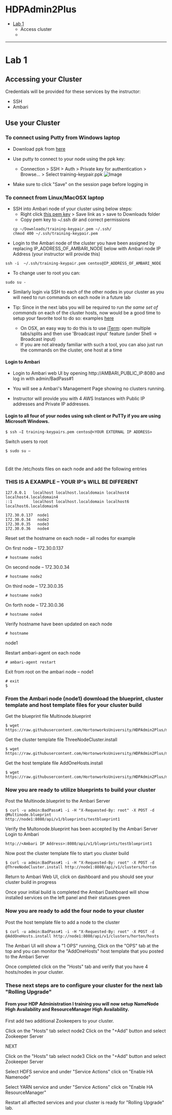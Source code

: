 # HDPAdmin2Plus
- [Lab 1](https://github.com/HortonworksUniversity/HDPAdmin2Plus#lab-1)
  - Access cluster
  - 
  
---------------

# Lab 1

## Accessing your Cluster

Credentials will be provided for these services by the instructor:

* SSH
* Ambari

## Use your Cluster

### To connect using Putty from Windows laptop

- Download ppk from [here](https://github.com/HortonworksUniversity/HDPAdmin2Plus/raw/master/training-keypair.ppk)
- Use putty to connect to your node using the ppk key:
  - Connection > SSH > Auth > Private key for authentication > Browse... > Select training-keypair.ppk
![Image](https://raw.githubusercontent.com/HortonworksUniversity/HDPAdmin2Plus/master/screenshots/putty.png)

- Make sure to click "Save" on the session page before logging in

### To connect from Linux/MacOSX laptop

- SSH into Ambari node of your cluster using below steps:
  - Right click [this pem key](https://raw.githubusercontent.com/HortonworksUniversity/HDPAdmin2Plus/master/training-keypair.pem)  > Save link as > save to Downloads folder
  - Copy pem key to ~/.ssh dir and correct permissions
  ```
  cp ~/Downloads/training-keypair.pem ~/.ssh/
  chmod 400 ~/.ssh/training-keypair.pem
  ```
 - Login to the Ambari node of the cluster you have been assigned by replacing IP_ADDRESS_OF_AMBARI_NODE below with Ambari node IP Address (your instructor will provide this)   
  ```
  ssh -i  ~/.ssh/training-keypair.pem centos@IP_ADDRESS_OF_AMBARI_NODE
  ```
  - To change user to root you can:
  ```
  sudo su -
  ```

- Similarly login via SSH to each of the other nodes in your cluster as you will need to run commands on each node in a future lab

- Tip: Since in the next labs you will be required to run *the same set of commands* on each of the cluster hosts, now would be a good time to setup your favorite tool to do so: examples [here](https://www.reddit.com/r/sysadmin/comments/3d8aou/running_linux_commands_on_multiple_servers/)
  - On OSX, an easy way to do this is to use [iTerm](https://www.iterm2.com/): open multiple tabs/splits and then use 'Broadcast input' feature (under Shell -> Broadcast input)
  - If you are not already familiar with such a tool, you can also just run the commands on the cluster, one host at a time

#### Login to Ambari

- Login to Ambari web UI by opening http://AMBARI_PUBLIC_IP:8080 and log in with admin/BadPass#1

- You will see a Ambari's Management Page showing no clusters running. 

- Instructor will provide you with 4 AWS Instances with Public IP addresses and Private IP addresses.

#### Login to all four of your nodes using ssh client or PuTTy if you are using Microsoft Windows.
```
$ ssh –I training-keypairs.pem centos@<YOUR EXTERNAL IP ADDRESS>
```

Switch users to root
```
$ sudo su –
```
# 

Edit the /etc/hosts files on each node and add the following entries

### THIS IS A EXAMPLE – YOUR IP's WILL BE DIFFERENT
```
127.0.0.1   localhost localhost.localdomain localhost4 localhost4.localdomain4
::1         localhost localhost.localdomain localhost6 localhost6.localdomain6

172.30.0.137  node1
172.30.0.34   node2
172.30.0.35   node3
172.30.0.36   node4
```
Reset set the hostname on each node – all nodes for example

On first node – 172.30.0.137
```
# hostname node1
```
On second node – 172.30.0.34
```
# hostname node2
```
On third node – 172.30.0.35
```
# hostname node3
```
On forth node – 172.30.0.36
```
# hostname node4
```
Verify hostname have been updated on each node
```
# hostname
```
node1

Restart ambari-agent on each node
```
# ambari-agent restart
```
Exit from root on the ambari node – node1
```
# exit
$
```
### From the Ambari node (node1) download the blueprint, cluster template and host template files for your cluster build

Get the blueprint file Multinode.blueprint
```
$ wget https://raw.githubusercontent.com/HortonworksUniversity/HDPAdmin2Plus/master/Multinode.blueprint
```
Get the cluster template file ThreeNodeCluster.install
```
$ wget https://raw.githubusercontent.com/HortonworksUniversity/HDPAdmin2Plus/master/ThreeNodeCluster.install
```
Get the host template file AddOneHosts.install
```
$ wget https://raw.githubusercontent.com/HortonworksUniversity/HDPAdmin2Plus/master/AddOneHosts.install
```

### Now you are ready to utilize blueprints to build your cluster

Post the Multinode.blueprint to the Ambari Server
```
$ curl -u admin:BadPass#1 -i -H "X-Requested-By: root" -X POST -d @Multinode.blueprint http://node1:8080/api/v1/blueprints/testblueprint1
```
Verify the Multonode.blueprint has been accepted by the Ambari Server
Login to Ambari
```
http://<Ambari IP Address>:8080/api/v1/blueprints/testblueprint1
```
Now post the cluster template file to start you cluster build
```
$ curl -u admin:BadPass#1 -i -H "X-Requested-By: root" -X POST -d @ThreeNodeCluster.install http://node1:8080/api/v1/clusters/horton
```
Return to Ambari Web UI, click on dashboard and you should see your cluster build in progress

Once your initial build is completed the Ambari Dashboard will show installed services on the left panel and their statuses green

### Now you are ready to add the four node to your cluster

Post the host template file to add a node to the cluster

```
$ curl -u admin:BadPass#1 -i -H "X-Requested-By: root" -X POST -d @AddOneHosts.install http://node1:8080/api/v1/clusters/horton/hosts
```

The Ambari UI will show a "1 OPS" running, Click on the "OPS" tab at the top and you can monitor the "AddOneHosts" host template that you posted to the Ambari Server

Once completed click on the "Hosts" tab and verify that you have 4 hosts/nodes in your cluster.

### These next steps are to configure your cluster for the next lab "Rolling Upgrade"

#### From your HDP Administration I training you will now setup NameNode High Availability and ResourceManager High Availability.

First add two additional Zookeepers to your cluster. 

Click on the "Hosts" tab select node2 Click on the "+Add" button and select Zookeeper Server

NEXT

Click on the "Hosts" tab select node3 Click on the "+Add" button and select Zookeeper Server

Select HDFS service and under "Service Actions" click on "Enable HA Namenode"

Select YARN service and under "Service Actions" click on "Enable HA ResourceManager"

Restart all affected services and your cluster is ready for "Rolling Upgrade" lab.

